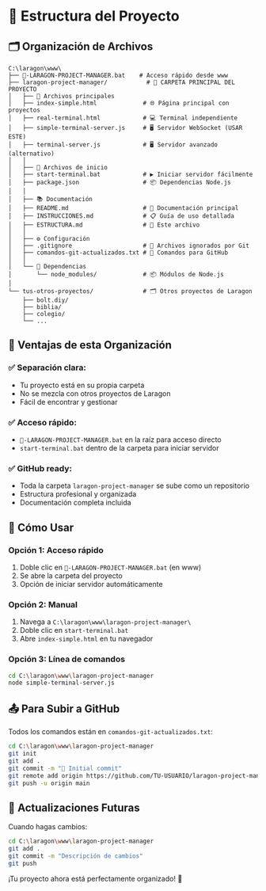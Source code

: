 # 📁 Estructura del Proyecto

## 🗂️ Organización de Archivos

```
C:\laragon\www\
├── 🚀-LARAGON-PROJECT-MANAGER.bat    # Acceso rápido desde www
├── laragon-project-manager/           # 📁 CARPETA PRINCIPAL DEL PROYECTO
│   ├── 📄 Archivos principales
│   ├── index-simple.html             # 🌐 Página principal con proyectos
│   ├── real-terminal.html            # 💻 Terminal independiente
│   ├── simple-terminal-server.js     # 🖥️ Servidor WebSocket (USAR ESTE)
│   ├── terminal-server.js            # 🖥️ Servidor avanzado (alternativo)
│   │
│   ├── 🚀 Archivos de inicio
│   ├── start-terminal.bat            # ▶️ Iniciar servidor fácilmente
│   ├── package.json                  # 📦 Dependencias Node.js
│   │
│   ├── 📚 Documentación
│   ├── README.md                     # 📖 Documentación principal
│   ├── INSTRUCCIONES.md              # 📋 Guía de uso detallada
│   ├── ESTRUCTURA.md                 # 📁 Este archivo
│   │
│   ├── ⚙️ Configuración
│   ├── .gitignore                    # 🚫 Archivos ignorados por Git
│   ├── comandos-git-actualizados.txt # 📝 Comandos para GitHub
│   │
│   └── 📁 Dependencias
│       └── node_modules/             # 📦 Módulos de Node.js
│
└── tus-otros-proyectos/              # 🗂️ Otros proyectos de Laragon
    ├── bolt.diy/
    ├── biblia/
    ├── colegio/
    └── ...
```

## 🎯 Ventajas de esta Organización

### ✅ **Separación clara:**
- Tu proyecto está en su propia carpeta
- No se mezcla con otros proyectos de Laragon
- Fácil de encontrar y gestionar

### ✅ **Acceso rápido:**
- `🚀-LARAGON-PROJECT-MANAGER.bat` en la raíz para acceso directo
- `start-terminal.bat` dentro de la carpeta para iniciar servidor

### ✅ **GitHub ready:**
- Toda la carpeta `laragon-project-manager` se sube como un repositorio
- Estructura profesional y organizada
- Documentación completa incluida

## 🚀 Cómo Usar

### **Opción 1: Acceso rápido**
1. Doble clic en `🚀-LARAGON-PROJECT-MANAGER.bat` (en www)
2. Se abre la carpeta del proyecto
3. Opción de iniciar servidor automáticamente

### **Opción 2: Manual**
1. Navega a `C:\laragon\www\laragon-project-manager\`
2. Doble clic en `start-terminal.bat`
3. Abre `index-simple.html` en tu navegador

### **Opción 3: Línea de comandos**
```bash
cd C:\laragon\www\laragon-project-manager
node simple-terminal-server.js
```

## 📤 Para Subir a GitHub

Todos los comandos están en `comandos-git-actualizados.txt`:

```bash
cd C:\laragon\www\laragon-project-manager
git init
git add .
git commit -m "🚀 Initial commit"
git remote add origin https://github.com/TU-USUARIO/laragon-project-manager.git
git push -u origin main
```

## 🔄 Actualizaciones Futuras

Cuando hagas cambios:
```bash
cd C:\laragon\www\laragon-project-manager
git add .
git commit -m "Descripción de cambios"
git push
```

¡Tu proyecto ahora está perfectamente organizado! 🎉